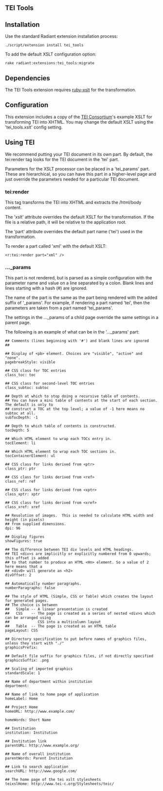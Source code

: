 TEI Tools
---------

## Installation

Use the standard Radiant extension installation process:

    ./script/extension install tei_tools

To add the default XSLT configuration option:

    rake radiant:extensions:tei_tools:migrate

## Dependencies

The TEI Tools extension requires [ruby-xslt][] for the transformation.

## Configuration

This extension includes a copy of the [TEI Consortium][]'s example XSLT for
transforming TEI into XHTML.  You may change the default XSLT using the
'tei_tools.xslt' config setting.

## Using TEI

We recommend putting your TEI document in its own part.  By default, the
tei:render tag looks for the TEI document in the 'tei' part.

Parameters for the XSLT processor can be placed in a 'tei_params' part.  
These are hierarchical, so you can have this part in a higher-level 
page and just override the parameters needed for a particular TEI document.

### tei:render

This tag transforms the TEI into XHTML and extracts the /html/body content.

The 'xslt' attribute overrides the default XSLT for the transformation.  If
the file is a relative path, it will be relative to the application root.

The 'part' attribute overrides the default part name ('tei') used in the 
transformation.

To render a part called 'xml' with the default XSLT:

    <r:tei:render part="xml" />


### ..._params

This part is not rendered, but is parsed as a simple configuration with
the parameter name and value on a line separated by a colon.  Blank lines
and lines starting with a hash (#) are ignored.

The name of the part is the same as the part being rendered with the
added suffix of '_params'.  For example, if rendering a part named 'tei',
then the parameters are taken from a part named 'tei_params'.

The settings in the ..._params of a child page override the same settings in
a parent page.

The following is an example of what can be in the '..._params' part:

    ## Comments (lines beginning with '#') and blank lines are ignored
    ##
    
    ## Display of <pb> element. Choices are "visible", "active" and "none".
    pagebreakStyle: visible 
    
    ## CSS class for TOC entries
    class_toc: toc
    
    ## CSS class for second-level TOC entries
    class_subtoc: subtoc
    
    ## Depth at which to stop doing a recursive table of contents.
    ## You can have a mini table of contents at the start of each section. The default is only to 
    ## construct a TOC at the top level; a value of -1 here means no subtoc at all.
    subTocDepth: -1
    
    ## Depth to which table of contents is constructed.
    tocDepth: 5
    
    ## Which HTML element to wrap each TOCs entry in.
    tocElement: li
    
    ## Which HTML element to wrap each TOC sections in.
    tocContainerElement: ul
    
    ## CSS class for links derived from <ptr>
    class_ptr: ptr
    
    ## CSS class for links derived from <ref>
    class_ref: ref
    
    ## CSS class for links derived from <xptr>
    class_xptr: xptr
    
    ## CSS class for links derived from <xref>
    class_xref: xref
    
    ## Resolution of images.  This is needed to calculate HTML width and height (in pixels)
    ## from supplied dimensions.
    dpi: 96
    
    ## Display figures
    showFigures: true
    
    ## The difference between TEI div levels and HTML headings.
    ## TEI <div>s are implicitly or explicitly numbered from 0 upwards; this offset is added 
    ## to that number to produce an HTML <Hn> element. So a value of 2 here means that a 
    ## <div0> will generate an <h2>
    divOffset: 2
    
    ## Automatically number paragraphs.
    numberParagraphs: false
    
    ## The style of HTML (Simple, CSS or Table) which creates the layout for generated pages.
    ## The choice is between
    ##   Simple -- A linear presentation is created
    ##   CSS    -- The page is created as a series of nested <div>s which can be arranged using 
    ##             CSS into a multicolumn layout
    ##   Table  -- The page is created as an HTML table
    pageLayout: CSS
    
    ## Directory specification to put before names of graphics files, unless they start with "./"
    graphicsPrefix:
    
    ## Default file suffix for graphics files, if not directly specified
    graphicsSuffix: .png
    
    ## Scaling of imported graphics
    standardScale: 1
    
    ## Name of department within institution
    department: 
    
    ## Name of link to home page of application
    homeLabel: Home
    
    ## Project Home
    homeURL: http://www.example.com/
    
    homeWords: Short Name
    
    ## Institution
    institution: Institution
    
    ## Institution link
    parentURL: http://www.example.org/
    
    ## Name of overall institution
    parentWords: Parent Institution
    
    ## Link to search application
    searchURL: http://www.google.com/
    
    ## The home page of the tei xslt stylesheets
    teixslHome: http://www.tei-c.org/Stylesheets/teic/


[TEI Consortium]: http://www.tei-c.org/
[ruby-xslt]: http://rubyforge.org/projects/ruby-asp/
